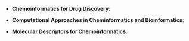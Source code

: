 



- **Chemoinformatics for Drug Discovery**:   




- **Computational Approaches in Cheminformatics and Bioinformatics**:   




- **Molecular Descriptors for Chemoinformatics**:   



